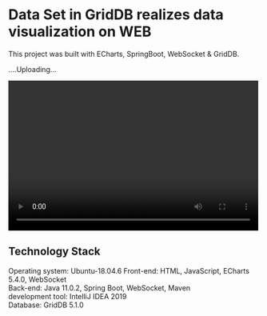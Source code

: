 # Data Set in GridDB realizes data visualization on WEB

This project was built with ECharts, SpringBoot, WebSocket & GridDB. 

....Uploading...

<video src="screenshot/DataVisualization.mp4" width="500" height="300" controls="controls"></video>


## Technology Stack
Operating system: Ubuntu-18.04.6
Front-end: HTML, JavaScript, ECharts 5.4.0, WebSocket\
Back-end: Java 11.0.2, Spring Boot, WebSocket, Maven\
development tool: IntelliJ IDEA 2019\
Database: GridDB 5.1.0
